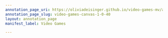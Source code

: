```yaml
---
annotation_page_uri: https://oliviadeisinger.github.io/video-games-mv/annotations/video-games-canvas-1-0-40.json
annotation_page_slug: video-games-canvas-1-0-40
layout: annotation_page
manifest_label: Video Games

---
```

